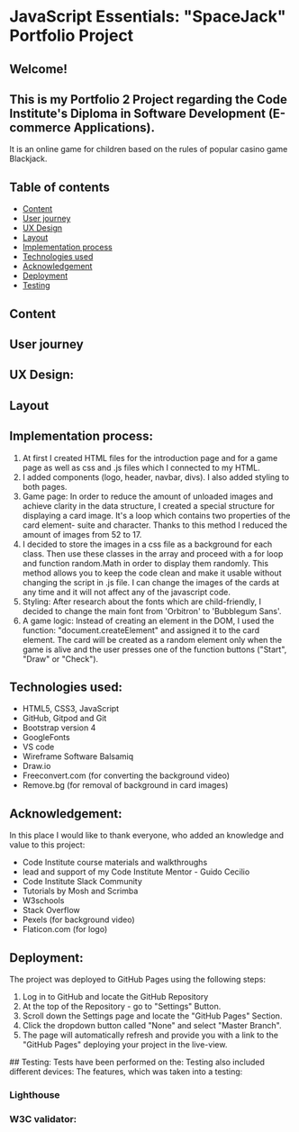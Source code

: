# JavaScript Essentials: "SpaceJack" Portfolio Project
## Welcome!

## This is my Portfolio 2 Project regarding the Code Institute's Diploma in Software Development (E-commerce Applications).
It is an online game for children based on the rules of popular casino game Blackjack.

## Table of contents
- <a href="#content">Content</a>
- <a href="#uj">User journey</a>
- <a href="#ux">UX Design</a>
- <a href="#layout">Layout</a>
- <a href="#ip">Implementation process</a>
- <a href="#tu">Technologies used</a>
- <a href="#ack">Acknowledgement</a>
- <a href="#deploy">Deployment</a>
- <a href="#test">Testing</a>

<p id="content"></p>

## Content

<p id="uj"></p>

## User journey

<p id="ux"></p>

## UX Design:

<p id="layout"></p>

## Layout

<p id="ip"></p>

## Implementation process:
1. At first I created HTML files for the introduction page and for a game page as well as css and .js files which I connected to my HTML.
2. I added components (logo, header, navbar, divs). I also added styling to both pages.
3. Game page: In order to reduce the amount of unloaded images and achieve clarity in the data structure, I created a special structure for displaying a card image. It's a loop which contains two properties of the card element- suite and character.
Thanks to this method I reduced the amount of images from 52 to 17.
4. I decided to store the images in a css file as a background for each class. Then use these classes in the array and proceed with a for loop and function random.Math in order to display them randomly. This method allows you to keep the code clean and make it usable without changing the script in .js file. I can change the images of the cards at any time and it will not affect any of the javascript code.
5. Styling: After research about the fonts which are child-friendly, I decided to change the main font from 'Orbitron' to 'Bubblegum Sans'.
6. A game logic: Instead of creating an element in the DOM, I used the function: "document.createElement" and assigned it to the card element. The card will be created as a random element only when the game is alive and the user presses one of the function buttons ("Start", "Draw" or "Check").

<p id="tu"></p>

## Technologies used:
- HTML5, CSS3, JavaScript
- GitHub, Gitpod and Git
- Bootstrap version 4
- GoogleFonts
- VS code
- Wireframe Software Balsamiq
- Draw.io
- Freeconvert.com (for converting the background video)
- Remove.bg (for removal of background in card images)

<p id="ack"></p>

## Acknowledgement:
In this place I would like to thank everyone, who added an knowledge and value to this project:
- Code Institute course materials and walkthroughs
- lead and support of my Code Institute Mentor - Guido Cecilio
- Code Institute Slack Community
- Tutorials by Mosh and Scrimba
- W3schools
- Stack Overflow
- Pexels (for background video)
- Flaticon.com (for logo)

<p id="deploy"></p>

## Deployment:

The project was deployed to GitHub Pages using the following steps:

1. Log in to GitHub and locate the GitHub Repository
2. At the top of the Repository - go to "Settings" Button.
3. Scroll down the Settings page and locate the "GitHub Pages" Section.
4. Click the dropdown button called "None" and select "Master Branch".
5. The page will automatically refresh and provide you with a link to the "GitHub Pages" deploying your project in the live-view.

<p id="test"></p>
## Testing:
Tests have been performed on the:
Testing also included different devices:
The features, which was taken into a testing:

### Lighthouse

### W3C validator:
